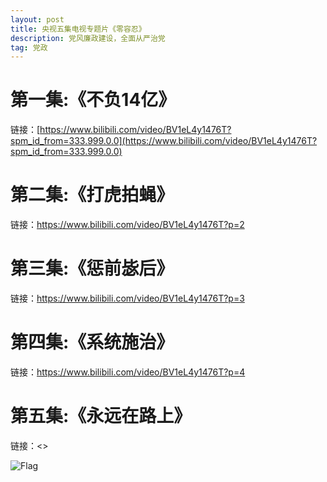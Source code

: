 ```yaml
---
layout: post
title: 央视五集电视专题片《零容忍》
description: 党风廉政建设，全面从严治党
tag: 党政
---
```


# 第一集:《不负14亿》

链接：[https://www.bilibili.com/video/BV1eL4y1476T?spm_id_from=333.999.0.0](https://www.bilibili.com/video/BV1eL4y1476T?spm_id_from=333.999.0.0)

# 第二集:《打虎拍蝇》

链接：<https://www.bilibili.com/video/BV1eL4y1476T?p=2>

# 第三集:《惩前毖后》

链接：<https://www.bilibili.com/video/BV1eL4y1476T?p=3>

# 第四集:《系统施治》

链接：<https://www.bilibili.com/video/BV1eL4y1476T?p=4>

# 第五集:《永远在路上》

链接：<>

![Flag](https://upload.wikimedia.org/wikipedia/commons/thumb/6/6d/Flag_of_the_Chinese_Communist_Party.svg/1200px-Flag_of_the_Chinese_Communist_Party.svg.png)